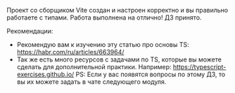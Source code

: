 Проект со сборщиком Vite создан и настроен корректно и вы правильно работаете с типами. Работа выполнена на отлично!
ДЗ принято.

Рекомендации:
- Рекомендую вам к изучению эту статью про основы TS:
https://habr.com/ru/articles/663964/
- Так же есть много ресурсов с задачами по TS, которые вы можете сделать для дополнительной практики. Например:
https://typescript-exercises.github.io/
PS: Если у вас появятся вопросы по этому ДЗ, то вы их можете задать в чате следующего модуля.
